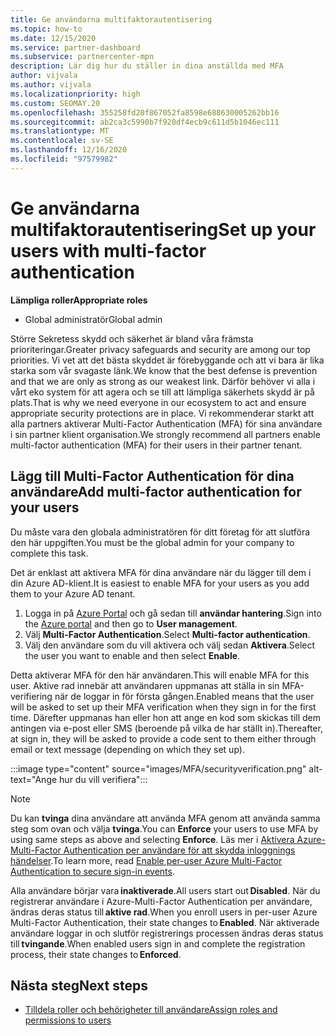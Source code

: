 ```yaml
---
title: Ge användarna multifaktorautentisering
ms.topic: how-to
ms.date: 12/15/2020
ms.service: partner-dashboard
ms.subservice: partnercenter-mpn
description: Lär dig hur du ställer in dina anställda med MFA
author: vijvala
ms.author: vijvala
ms.localizationpriority: high
ms.custom: SEOMAY.20
ms.openlocfilehash: 355258fd20f867052fa8598e688630005262bb16
ms.sourcegitcommit: ab2ca3c5990b7f920df4ecb9c611d5b1046ec111
ms.translationtype: MT
ms.contentlocale: sv-SE
ms.lasthandoff: 12/16/2020
ms.locfileid: "97579982"
---
```

# <a name="set-up-your-users-with-multi-factor-authentication"></a><span data-ttu-id="5ce4d-103">Ge användarna multifaktorautentisering</span><span class="sxs-lookup"><span data-stu-id="5ce4d-103">Set up your users with multi-factor authentication</span></span>

<span data-ttu-id="5ce4d-104">**Lämpliga roller**</span><span class="sxs-lookup"><span data-stu-id="5ce4d-104">**Appropriate roles**</span></span>

- <span data-ttu-id="5ce4d-105">Global administratör</span><span class="sxs-lookup"><span data-stu-id="5ce4d-105">Global admin</span></span>

<span data-ttu-id="5ce4d-106">Större Sekretess skydd och säkerhet är bland våra främsta prioriteringar.</span><span class="sxs-lookup"><span data-stu-id="5ce4d-106">Greater privacy safeguards and security are among our top priorities.</span></span> <span data-ttu-id="5ce4d-107">Vi vet att det bästa skyddet är förebyggande och att vi bara är lika starka som vår svagaste länk.</span><span class="sxs-lookup"><span data-stu-id="5ce4d-107">We know that the best defense is prevention and that we are only as strong as our weakest link.</span></span> <span data-ttu-id="5ce4d-108">Därför behöver vi alla i vårt eko system för att agera och se till att lämpliga säkerhets skydd är på plats.</span><span class="sxs-lookup"><span data-stu-id="5ce4d-108">That is why we need everyone in our ecosystem to act and ensure appropriate security protections are in place.</span></span> <span data-ttu-id="5ce4d-109">Vi rekommenderar starkt att alla partners aktiverar Multi-Factor Authentication (MFA) för sina användare i sin partner klient organisation.</span><span class="sxs-lookup"><span data-stu-id="5ce4d-109">We strongly recommend all partners enable multi-factor authentication (MFA) for their users in their partner tenant.</span></span> 

## <a name="add-multi-factor-authentication-for-your-users"></a><span data-ttu-id="5ce4d-110">Lägg till Multi-Factor Authentication för dina användare</span><span class="sxs-lookup"><span data-stu-id="5ce4d-110">Add multi-factor authentication for your users</span></span>

<span data-ttu-id="5ce4d-111">Du måste vara den globala administratören för ditt företag för att slutföra den här uppgiften.</span><span class="sxs-lookup"><span data-stu-id="5ce4d-111">You must be the global admin for your company to complete this task.</span></span>

<span data-ttu-id="5ce4d-112">Det är enklast att aktivera MFA för dina användare när du lägger till dem i din Azure AD-klient.</span><span class="sxs-lookup"><span data-stu-id="5ce4d-112">It is easiest to enable MFA for your users as you add them to your Azure AD tenant.</span></span>

1. <span data-ttu-id="5ce4d-113">Logga in på [Azure Portal](https://portal.azure.com) och gå sedan till **användar hantering**.</span><span class="sxs-lookup"><span data-stu-id="5ce4d-113">Sign into the [Azure portal](https://portal.azure.com) and then go to **User management**.</span></span>
1. <span data-ttu-id="5ce4d-114">Välj **Multi-Factor Authentication**.</span><span class="sxs-lookup"><span data-stu-id="5ce4d-114">Select **Multi-factor authentication**.</span></span>
1. <span data-ttu-id="5ce4d-115">Välj den användare som du vill aktivera och välj sedan **Aktivera**.</span><span class="sxs-lookup"><span data-stu-id="5ce4d-115">Select the user you want to enable and then select **Enable**.</span></span>

<span data-ttu-id="5ce4d-116">Detta aktiverar MFA för den här användaren.</span><span class="sxs-lookup"><span data-stu-id="5ce4d-116">This will enable MFA for this user.</span></span> <span data-ttu-id="5ce4d-117">Aktive rad innebär att användaren uppmanas att ställa in sin MFA-verifiering när de loggar in för första gången.</span><span class="sxs-lookup"><span data-stu-id="5ce4d-117">Enabled means that the user will be asked to set up their MFA verification when they sign in for the first time.</span></span> <span data-ttu-id="5ce4d-118">Därefter uppmanas han eller hon att ange en kod som skickas till dem antingen via e-post eller SMS (beroende på vilka de har ställt in).</span><span class="sxs-lookup"><span data-stu-id="5ce4d-118">Thereafter, at sign in, they will be asked to provide a code sent to them either through email or text message (depending on which they set up).</span></span>  

:::image type="content" source="images/MFA/securityverification.png" alt-text="Ange hur du vill verifiera":::

>[!NOTE]
><span data-ttu-id="5ce4d-120">Du kan **tvinga** dina användare att använda MFA genom att använda samma steg som ovan och välja **tvinga**.</span><span class="sxs-lookup"><span data-stu-id="5ce4d-120">You can **Enforce** your users to use MFA by using same steps as above and selecting **Enforce**.</span></span> <span data-ttu-id="5ce4d-121">Läs mer i [Aktivera Azure-Multi-Factor Authentication per användare för att skydda inloggnings händelser](https://docs.microsoft.com/azure/active-directory/authentication/howto-mfa-userstates).</span><span class="sxs-lookup"><span data-stu-id="5ce4d-121">To learn more, read [Enable per-user Azure Multi-Factor Authentication to secure sign-in events](https://docs.microsoft.com/azure/active-directory/authentication/howto-mfa-userstates).</span></span> 

<span data-ttu-id="5ce4d-122">Alla användare börjar vara **inaktiverade**.</span><span class="sxs-lookup"><span data-stu-id="5ce4d-122">All users start out **Disabled**.</span></span> <span data-ttu-id="5ce4d-123">När du registrerar användare i Azure-Multi-Factor Authentication per användare, ändras deras status till **aktive rad**.</span><span class="sxs-lookup"><span data-stu-id="5ce4d-123">When you enroll users in per-user Azure Multi-Factor Authentication, their state changes to **Enabled**.</span></span> <span data-ttu-id="5ce4d-124">När aktiverade användare loggar in och slutför registrerings processen ändras deras status till **tvingande**.</span><span class="sxs-lookup"><span data-stu-id="5ce4d-124">When enabled users sign in and complete the registration process, their state changes to **Enforced**.</span></span> 

## <a name="next-steps"></a><span data-ttu-id="5ce4d-125">Nästa steg</span><span class="sxs-lookup"><span data-stu-id="5ce4d-125">Next steps</span></span>

- [<span data-ttu-id="5ce4d-126">Tilldela roller och behörigheter till användare</span><span class="sxs-lookup"><span data-stu-id="5ce4d-126">Assign roles and permissions to users</span></span>](permissions-overview.md)

